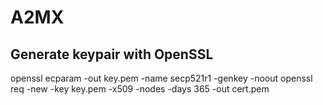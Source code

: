 A2MX
====

Generate keypair with OpenSSL
-----------------------------
openssl ecparam -out key.pem -name secp521r1 -genkey -noout
openssl req -new -key key.pem -x509 -nodes -days 365 -out cert.pem
